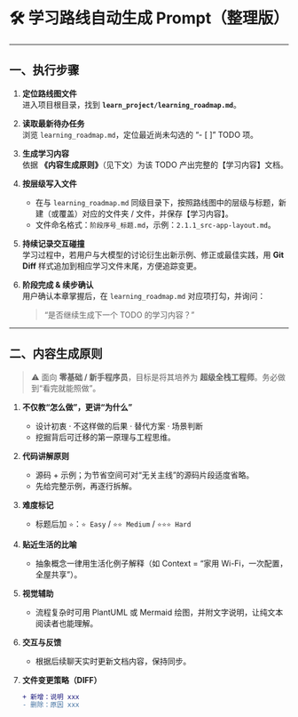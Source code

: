 # 🛠️ 学习路线自动生成 Prompt（整理版）

---

## 一、执行步骤

1. **定位路线图文件**  
   进入项目根目录，找到 **`learn_project/learning_roadmap.md`**。

2. **读取最新待办任务**  
   浏览 `learning_roadmap.md`，定位最近尚未勾选的 “- [ ]” TODO 项。

3. **生成学习内容**  
   依据 **《内容生成原则》**（见下文）为该 TODO 产出完整的【学习内容】文档。

4. **按层级写入文件**  
   - 在与 `learning_roadmap.md` 同级目录下，按照路线图中的层级与标题，新建（或覆盖）对应的文件夹 / 文件，并保存【学习内容】。  
   - 文件命名格式：`阶段序号_标题.md`，示例：`2.1.1_src-app-layout.md`。

5. **持续记录交互碰撞**  
   学习过程中，若用户与大模型的讨论衍生出新示例、修正或最佳实践，用 **Git Diff** 样式追加到相应学习文件末尾，方便追踪变更。  

6. **阶段完成 & 续步确认**  
   用户确认本章掌握后，在 `learning_roadmap.md` 对应项打勾，并询问：  
   > “是否继续生成下一个 TODO 的学习内容？”

---

## 二、内容生成原则

> ⚠️ 面向 **零基础 / 新手程序员**，目标是将其培养为 **超级全栈工程师**。务必做到“看完就能照做”。

1. **不仅教“怎么做”，更讲“为什么”**  
   - 设计初衷 · 不这样做的后果 · 替代方案 · 场景判断  
   - 挖掘背后可迁移的第一原理与工程思维。

2. **代码讲解原则**  
   - 源码 + 示例；为节省空间可对“无关主线”的源码片段适度省略。  
   - 先给完整示例，再逐行拆解。

3. **难度标记**  
   - 标题后加 `⭐`：`⭐ Easy` / `⭐⭐ Medium` / `⭐⭐⭐ Hard`

4. **贴近生活的比喻**  
   - 抽象概念一律用生活化例子解释（如 Context = “家用 Wi-Fi，一次配置，全屋共享”）。

5. **视觉辅助**  
   - 流程复杂时可用 PlantUML 或 Mermaid 绘图，并附文字说明，让纯文本阅读者也能理解。

6. **交互与反馈**  
   - 根据后续聊天实时更新文档内容，保持同步。

7. **文件变更策略（DIFF）**  
   ```diff
   + 新增：说明 xxx
   - 删除：原因 xxx
